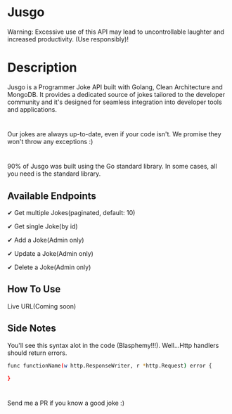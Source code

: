 # Jusgo
Warning: Excessive use of this API may lead to uncontrollable laughter and increased productivity. (Use responsibly)!
# Description
Jusgo is a Programmer Joke API built with Golang, Clean Architecture and MongoDB. It provides a dedicated source of jokes tailored to the developer community and it's designed for seamless integration into developer tools and applications.
#
Our jokes are always up-to-date, even if your code isn't. We promise they won't throw any exceptions :)
# 
90% of Jusgo was built using the Go standard library. In some cases, all you need is the standard library.

## Available Endpoints

&#10004; Get multiple Jokes(paginated, default: 10)

&#10004; Get single Joke(by id)

&#10004; Add a Joke(Admin only)

&#10004; Update a Joke(Admin only)

&#10004; Delete a Joke(Admin only)

## How To Use
Live URL(Coming soon)

## Side Notes
You'll see this syntax alot in the code (Blasphemy!!!). Well...Http handlers should return errors.
```sh
func functionName(w http.ResponseWriter, r *http.Request) error {

}
```
#
Send me a PR if you know a good joke :)
##
